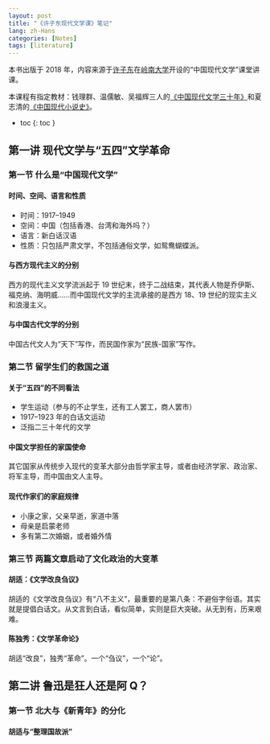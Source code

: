 ```yaml
---
layout: post
title: "《许子东现代文学课》笔记"
lang: zh-Hans
categories: [Notes]
tags: [literature]
---
```


本书出版于 2018 年，内容来源于[许子东](https://zh.wikipedia.org/zh-cn/%E8%A8%B1%E5%AD%90%E6%9D%B1)在[岭南大学](https://www.ln.edu.hk/chs/)开设的“中国现代文学”课堂讲课。

本课程有指定教材：钱理群、温儒敏、吴福辉三人的[《中国现代文学三十年》](https://book.douban.com/subject/1066627/)和夏志清的[《中国现代小说史》](https://book.douban.com/subject/26299127/)。

- toc
{: toc }

## 第一讲 现代文学与“五四”文学革命

### 第一节 什么是“中国现代文学”

#### 时间、空间、语言和性质

- 时间：1917–1949
- 空间：中国（包括香港、台湾和海外吗？）
- 语言：新白话汉语
- 性质：只包括严肃文学，不包括通俗文学，如鸳鸯蝴蝶派。

#### 与西方现代主义的分别

西方的现代主义文学流派起于 19 世纪末，终于二战结束，其代表人物是乔伊斯、福克纳、海明威……而中国现代文学的主流承接的是西方 18、19 世纪的现实主义和浪漫主义。

#### 与中国古代文学的分别

中国古代文人为“天下”写作，而民国作家为“民族-国家”写作。

### 第二节 留学生们的救国之道

#### 关于“五四”的不同看法

- 学生运动（参与的不止学生，还有工人罢工，商人罢市）
- 1917–1923 年的白话文运动
- 泛指二三十年代的文学

#### 中国文学担任的家国使命

其它国家从传统步入现代的变革大部分由哲学家主导，或者由经济学家、政治家、将军主导，而中国由文人主导。

#### 现代作家们的家庭规律

- 小康之家，父亲早逝，家道中落
- 母亲是启蒙老师
- 多有第二次婚姻，或者婚外情

### 第三节 两篇文章启动了文化政治的大变革

#### 胡适：《文学改良刍议》

胡适的《文学改良刍议》有“八不主义”，最重要的是第八条：不避俗字俗语。其实就是提倡白话文。从文言到白话，看似简单，实则是巨大突破。从无到有，历来艰难。

#### 陈独秀：《文学革命论》

胡适“改良”，独秀“革命”。一个“刍议”，一个“论”。

## 第二讲 鲁迅是狂人还是阿 Q？

### 第一节 北大与《新青年》的分化

#### 胡适与“整理国故派”
